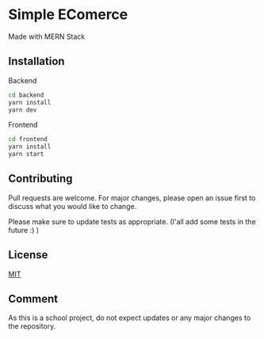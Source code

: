 # Simple EComerce
Made with MERN Stack

## Installation
Backend
```bash
cd backend
yarn install
yarn dev
```
Frontend
```bash
cd frontend
yarn install
yarn start
```

## Contributing
Pull requests are welcome. For major changes, please open an issue first to discuss what you would like to change.

Please make sure to update tests as appropriate. (I'all add some tests in the future :) )

## License
[MIT](https://choosealicense.com/licenses/mit/)

## Comment
As this is a school project, do not expect updates or any major changes to the repository.
